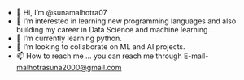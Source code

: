 - 👋 Hi, I’m @sunamalhotra07
- 👀 I’m interested in learning new programming languages and also building my career in Data Science and machine learning .
- 🌱 I’m currently learning python.
- 💞️ I’m looking to collaborate on ML and AI projects.
- 📫 How to reach me ...
you can reach me through E-mail- malhotrasuna2000@gmail.com

<!---
sunamalhotra07/sunamalhotra07 is a ✨ special ✨ repository because its `README.md` (this file) appears on your GitHub profile.
You can click the Preview link to take a look at your changes.
--->
